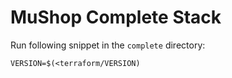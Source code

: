 # MuShop Complete Stack
Run following snippet in the `complete` directory:
```shell
VERSION=$(<terraform/VERSION)

```
